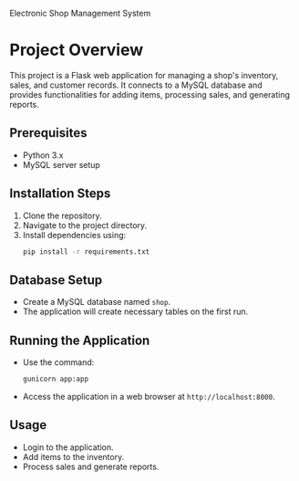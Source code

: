 Electronic Shop Management System

# Project Overview
This project is a Flask web application for managing a shop's inventory, sales, and customer records. It connects to a MySQL database and provides functionalities for adding items, processing sales, and generating reports.

## Prerequisites
- Python 3.x
- MySQL server setup

## Installation Steps
1. Clone the repository.
2. Navigate to the project directory.
3. Install dependencies using:
   ```bash
   pip install -r requirements.txt
   ```

## Database Setup
- Create a MySQL database named `shop`.
- The application will create necessary tables on the first run.

## Running the Application
- Use the command:
   ```bash
   gunicorn app:app
   ```
- Access the application in a web browser at `http://localhost:8000`.

## Usage
- Login to the application.
- Add items to the inventory.
- Process sales and generate reports.


